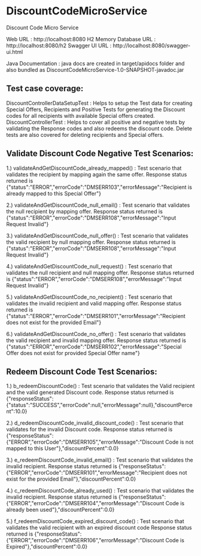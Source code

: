 # DiscountCodeMicroService
Discount Code Micro Service

Web URL : http://localhost:8080
H2 Memory Database URL : http://localhost:8080/h2
Swagger UI URL : http://localhost:8080/swagger-ui.html

Java Documentation : java docs are created in target/apidocs folder and also bundled as DiscountCodeMicroService-1.0-SNAPSHOT-javadoc.jar

Test case coverage:
-------------------
DiscountControllerDataSetupTest : Helps to setup the Test data for creating Special Offers, Recipients and Positive Tests for generating the Discount codes for all recipients with available Special offers created.
DiscountControllerTest : Helps to cover all positive and negative tests by validating the Response codes and also redeems the discount code. Delete tests are also covered for deleting recipients and Special offers.

Validate Discount Code Negative Test Scenarios:
--------------------------------------
1.) validateAndGetDiscountCode_already_mapped() : Test scenario that validates the recipient by mapping again the same offer. 
Response status returned is 
{"status":"ERROR","errorCode":"DMSERR103","errorMessage":"Recipient is already mapped to this Special Offer"}

2.) validateAndGetDiscountCode_null_email() : Test scenario that validates the null recipient by mapping offer. 
Response status returned is 
{"status":"ERROR","errorCode":"DMSERR108","errorMessage":"Input Request Invalid"}

3.) validateAndGetDiscountCode_null_offer() : Test scenario that validates the valid recipient by null mapping offer. 
Response status returned is 
{"status":"ERROR","errorCode":"DMSERR108","errorMessage":"Input Request Invalid"}

4.) validateAndGetDiscountCode_null_request() : Test scenario that validates the null recipient and null mapping offer. 
Response status returned is 
{"status":"ERROR","errorCode":"DMSERR108","errorMessage":"Input Request Invalid"}

5.) validateAndGetDiscountCode_no_recipient() : Test scenario that validates the invalid recipient and valid mapping offer. 
Response status returned is 
{"status":"ERROR","errorCode":"DMSERR101","errorMessage":"Recipient does not exist for the provided Email"}

6.) validateAndGetDiscountCode_no_offer() : Test scenario that validates the valid recipient and invalid mapping offer. 
Response status returned is 
{"status":"ERROR","errorCode":"DMSERR102","errorMessage":"Special Offer does not exist for provided Special Offer name"}


Redeem Discount Code Test Scenarios:
------------------------------------
1.) b_redeemDiscountCode() : Test scenario that validates the Valid recipient and the valid generated Discount code. 
Response status returned is 
{"responseStatus":{"status":"SUCCESS","errorCode":null,"errorMessage":null},"discountPercent":10.0}

2.) d_redeemDiscountCode_invalid_discount_code() : Test scenario that validates for the invalid Discount code. 
Response status returned is 
{"responseStatus":{"ERROR","errorCode":"DMSERR105","errorMessage":"Discount Code is not mapped to this User"},"discountPercent":0.0}

3.) e_redeemDiscountCode_invalid_email() : Test scenario that validates the invalid recipient. 
Response status returned is 
{"responseStatus":{"ERROR","errorCode":"DMSERR101","errorMessage":"Recipient does not exist for the provided Email"},"discountPercent":0.0}

4.) c_redeemDiscountCode_already_used() : Test scenario that validates the invalid recipient. 
Response status returned is 
{"responseStatus":{"ERROR","errorCode":"DMSERR104","errorMessage":"Discount Code is already been used"},"discountPercent":0.0}

5.) f_redeemDiscountCode_expired_discount_code() : Test scenario that validates the valid recipient with an expired discount code
Response status returned is 
{"responseStatus":{"ERROR","errorCode":"DMSERR106","errorMessage":"Discount Code is Expired"},"discountPercent":0.0}





